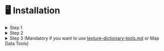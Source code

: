 # 🖥️ Installation

<details>

<summary>Step 1</summary>

Open Blender, go to `Edit` > `Preferences` > `Add-ons`\
\
![](<../../../../.gitbook/assets/image (5).png>)

Press `Install...` and select the downloaded zip file.

</details>

<details>

<summary>Step 2</summary>

Now enable the Add-on by checking the checkbox\
\
![](../../../../.gitbook/assets/blender\_jOridI8vRR.gif)

</details>

<details>

<summary>Step 3 (Mandatory if you want to use <a data-mention href="usage/texture-dictionary-tools.md">texture-dictionary-tools.md</a> or Map Data Tools)</summary>

.NET 8 x64 Runtime must be installed in the system.

**Blender 4.0/4.1**

![](<../../../../.gitbook/assets/image (2).png>)

Install `PythonNET` module by clicking the button.

**Blender 4.2+**

The needed modules are automatically installed.

</details>
